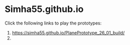 # Simha55.github.io

Click the following links to play the prototypes:
1) https://simha55.github.io/PlanePrototype_26_01_build/
2) 

